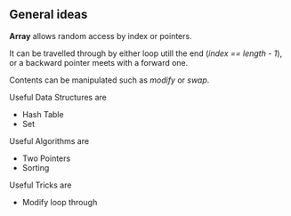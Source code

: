 ## General ideas

**Array** allows random access by index or pointers.

It can be travelled through by either loop utill the end (*index == length - 1*), or a backward pointer meets with a forward one.

Contents can be manipulated such as *modify* or *swap*.

Useful Data Structures are 
- Hash Table
- Set

Useful Algorithms are 
- Two Pointers
- Sorting

Useful Tricks are 
- Modify loop through
